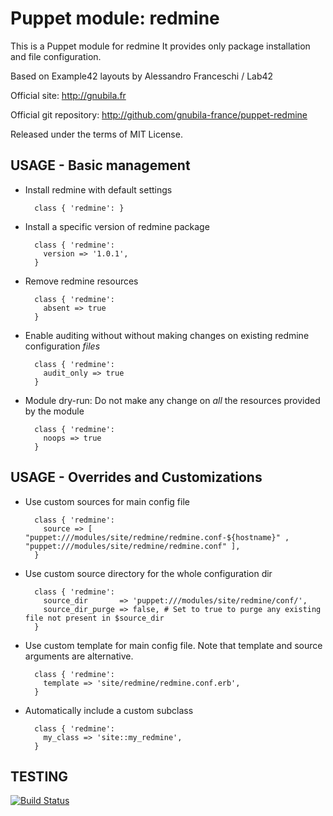# Puppet module: redmine

This is a Puppet module for redmine
It provides only package installation and file configuration.

Based on Example42 layouts by Alessandro Franceschi / Lab42

Official site: http://gnubila.fr

Official git repository: http://github.com/gnubila-france/puppet-redmine

Released under the terms of MIT License.


## USAGE - Basic management

* Install redmine with default settings

        class { 'redmine': }

* Install a specific version of redmine package

        class { 'redmine':
          version => '1.0.1',
        }

* Remove redmine resources

        class { 'redmine':
          absent => true
        }

* Enable auditing without without making changes on existing redmine configuration *files*

        class { 'redmine':
          audit_only => true
        }

* Module dry-run: Do not make any change on *all* the resources provided by the module

        class { 'redmine':
          noops => true
        }


## USAGE - Overrides and Customizations
* Use custom sources for main config file

        class { 'redmine':
          source => [
	  "puppet:///modules/site/redmine/redmine.conf-${hostname}" ,
	  "puppet:///modules/site/redmine/redmine.conf" ],
        }


* Use custom source directory for the whole configuration dir

        class { 'redmine':
          source_dir       => 'puppet:///modules/site/redmine/conf/',
          source_dir_purge => false, # Set to true to purge any existing file not present in $source_dir
        }

* Use custom template for main config file. Note that template and source arguments are alternative.

        class { 'redmine':
          template => 'site/redmine/redmine.conf.erb',
        }

* Automatically include a custom subclass

        class { 'redmine':
          my_class => 'site::my_redmine',
        }



## TESTING
[![Build
Status](https://travis-ci.org/gnubila-france/puppet-redmine.png?branch=master)](https://travis-ci.org/gnubila-france/puppet-redmine)
